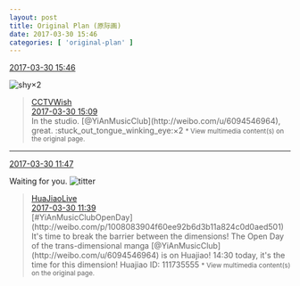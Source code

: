 ```yaml
---
layout: post
title: Original Plan (原际画)
date: 2017-03-30 15:46
categories: [ 'original-plan' ]
---
```


<div class="weibo-info">
  <a href="http://weibo.com/5626539553/ECbZz07fs">2017-03-30 15:46</a>
</div>

![shy](http://img.t.sinajs.cn/t4/appstyle/expression/ext/normal/6e/shamea_org.gif)×2

<!-- more -->

> <div class="weibo-post-name">
>   <a href="http://weibo.com/cctvwish">CCTVWish</a>
> </div>
> <div class="weibo-info">
>   <a href="http://weibo.com/3802580928/ECbKDbcMr">2017-03-30 15:09</a>
> </div>
> In the studio. [@YiAnMusicClub](http://weibo.com/u/6094546964), great. :stuck_out_tongue_winking_eye:×2  
> <small>* View multimedia content(s) on the original page.</small>

---

<div class="weibo-info">
  <a href="http://weibo.com/5626539553/ECaqsA0eh">2017-03-30 11:47</a>
</div>

Waiting for you. ![titter](http://img.t.sinajs.cn/t4/appstyle/expression/ext/normal/19/heia_org.gif)

> <div class="weibo-post-name">
>   <a href="http://weibo.com/huajiaozhibo">HuaJiaoLive</a>
> </div>
> <div class="weibo-info">
>   <a href="http://weibo.com/5586100914/ECanktNk1">2017-03-30 11:39</a>
> </div>
> [#YiAnMusicClubOpenDay](http://weibo.com/p/1008083904f60ee92b6d3b11a824c0d0aed501) It's time to break the barrier between the dimensions! The Open Day of the trans-dimensional manga [@YiAnMusicClub](http://weibo.com/u/6094546964) is on Huajiao! 14:30 today, it's the time for this dimension! Huajiao ID: 111735555  
> <small>* View multimedia content(s) on the original page.</small>
